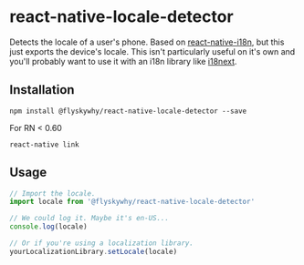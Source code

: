 # react-native-locale-detector

Detects the locale of a user's phone.
Based on [react-native-i18n](https://github.com/AlexanderZaytsev/react-native-i18n), but this just exports the device's locale. This isn't particularly useful on it's own and you'll probably want to use it with an i18n library like [i18next](https://github.com/i18next/i18next).

## Installation

```
npm install @flyskywhy/react-native-locale-detector --save
```

For RN < 0.60
```
react-native link
```

## Usage

```javascript
// Import the locale.
import locale from '@flyskywhy/react-native-locale-detector'

// We could log it. Maybe it's en-US...
console.log(locale)

// Or if you're using a localization library.
yourLocalizationLibrary.setLocale(locale)
```
